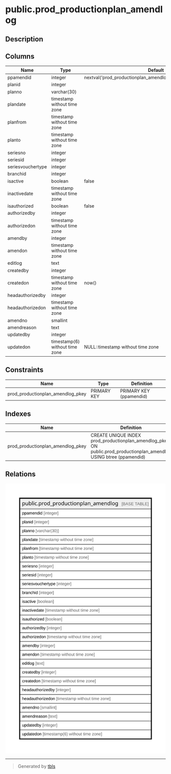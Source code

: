 # public.prod_productionplan_amendlog

## Description

## Columns

| Name | Type | Default | Nullable | Children | Parents | Comment |
| ---- | ---- | ------- | -------- | -------- | ------- | ------- |
| ppamendid | integer | nextval('prod_productionplan_amendlog_ppamendid_seq'::regclass) | false |  |  |  |
| planid | integer |  | false |  |  |  |
| planno | varchar(30) |  | true |  |  |  |
| plandate | timestamp without time zone |  | true |  |  |  |
| planfrom | timestamp without time zone |  | true |  |  |  |
| planto | timestamp without time zone |  | true |  |  |  |
| seriesno | integer |  | true |  |  |  |
| seriesid | integer |  | true |  |  |  |
| seriesvouchertype | integer |  | true |  |  |  |
| branchid | integer |  | true |  |  |  |
| isactive | boolean | false | false |  |  |  |
| inactivedate | timestamp without time zone |  | true |  |  |  |
| isauthorized | boolean | false | false |  |  |  |
| authorizedby | integer |  | true |  |  |  |
| authorizedon | timestamp without time zone |  | true |  |  |  |
| amendby | integer |  | true |  |  |  |
| amendon | timestamp without time zone |  | true |  |  |  |
| editlog | text |  | true |  |  |  |
| createdby | integer |  | true |  |  |  |
| createdon | timestamp without time zone | now() | true |  |  |  |
| headauthorizedby | integer |  | true |  |  |  |
| headauthorizedon | timestamp without time zone |  | true |  |  |  |
| amendno | smallint |  | true |  |  |  |
| amendreason | text |  | true |  |  |  |
| updatedby | integer |  | true |  |  |  |
| updatedon | timestamp(6) without time zone | NULL::timestamp without time zone | true |  |  |  |

## Constraints

| Name | Type | Definition |
| ---- | ---- | ---------- |
| prod_productionplan_amendlog_pkey | PRIMARY KEY | PRIMARY KEY (ppamendid) |

## Indexes

| Name | Definition |
| ---- | ---------- |
| prod_productionplan_amendlog_pkey | CREATE UNIQUE INDEX prod_productionplan_amendlog_pkey ON public.prod_productionplan_amendlog USING btree (ppamendid) |

## Relations

![er](public.prod_productionplan_amendlog.svg)

---

> Generated by [tbls](https://github.com/k1LoW/tbls)
